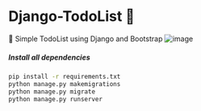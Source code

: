 # Django-TodoList 📝
🎈 Simple TodoList using Django and Bootstrap
![image](https://user-images.githubusercontent.com/89457811/212549008-705321b1-b39a-4d65-b680-13b85b0e14dd.png)
</br>

##### Install all dependencies
```bash
pip install -r requirements.txt
python manage.py makemigrations
python manage.py migrate
python manage.py runserver
```
